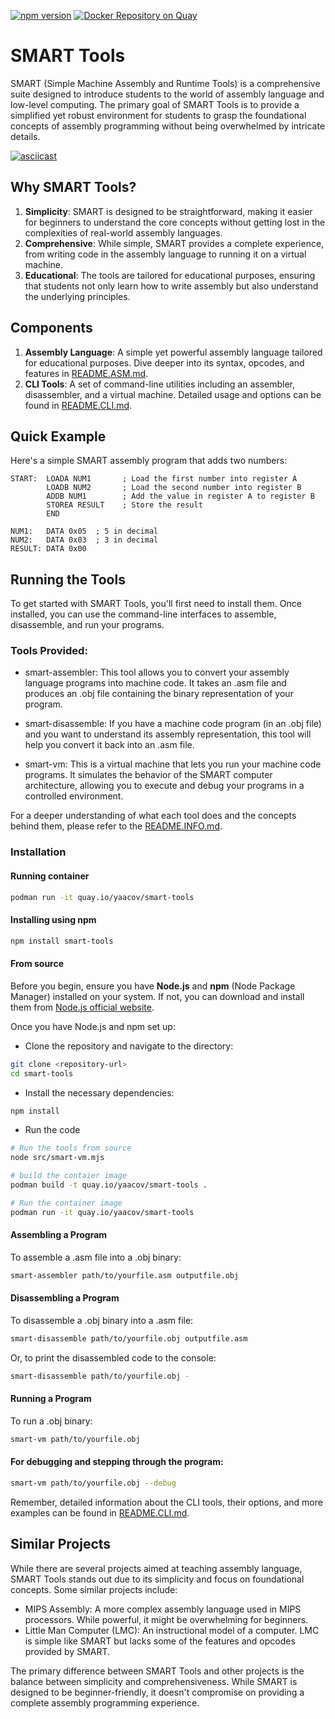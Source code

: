 [![npm version](https://badge.fury.io/js/smart-tools.svg)](https://badge.fury.io/js/smart-tools)
[![Docker Repository on Quay](https://quay.io/repository/yaacov/smart-tools/status?token=b4594b95-b74a-43ad-86c3-d7180f9c5cd9 "Docker Repository on Quay")](https://quay.io/repository/yaacov/smart-tools)

# SMART Tools

SMART (Simple Machine Assembly and Runtime Tools) is a comprehensive suite designed to introduce students to the world of assembly language and low-level computing. The primary goal of SMART Tools is to provide a simplified yet robust environment for students to grasp the foundational concepts of assembly programming without being overwhelmed by intricate details.

[![asciicast](https://asciinema.org/a/610837.svg)](https://asciinema.org/a/610837)

## Why SMART Tools?

1. **Simplicity**: SMART is designed to be straightforward, making it easier for beginners to understand the core concepts without getting lost in the complexities of real-world assembly languages.
2. **Comprehensive**: While simple, SMART provides a complete experience, from writing code in the assembly language to running it on a virtual machine.
3. **Educational**: The tools are tailored for educational purposes, ensuring that students not only learn how to write assembly but also understand the underlying principles.

## Components

1. **Assembly Language**: A simple yet powerful assembly language tailored for educational purposes. Dive deeper into its syntax, opcodes, and features in [README.ASM.md](README.ASM.md).
2. **CLI Tools**: A set of command-line utilities including an assembler, disassembler, and a virtual machine. Detailed usage and options can be found in [README.CLI.md](README.CLI.md).

## Quick Example

Here's a simple SMART assembly program that adds two numbers:

```assembly
START:  LOADA NUM1       ; Load the first number into register A
        LOADB NUM2       ; Load the second number into register B
        ADDB NUM1        ; Add the value in register A to register B
        STOREA RESULT    ; Store the result
        END

NUM1:   DATA 0x05  ; 5 in decimal
NUM2:   DATA 0x03  ; 3 in decimal
RESULT: DATA 0x00
```

## Running the Tools

To get started with SMART Tools, you'll first need to install them. Once installed, you can use the command-line interfaces to assemble, disassemble, and run your programs.

### Tools Provided:

  - smart-assembler: This tool allows you to convert your assembly language programs into machine code. It takes an .asm file and produces an .obj file containing the binary representation of your program.

  - smart-disassemble: If you have a machine code program (in an .obj file) and you want to understand its assembly representation, this tool will help you convert it back into an .asm file.

  - smart-vm: This is a virtual machine that lets you run your machine code programs. It simulates the behavior of the SMART computer architecture, allowing you to execute and debug your programs in a controlled environment.

For a deeper understanding of what each tool does and the concepts behind them, please refer to the [README.INFO.md](README.INFO.md).


### Installation

#### Running container

```bash
podman run -it quay.io/yaacov/smart-tools
```

#### Installing using npm

```bash
npm install smart-tools
```

#### From source

Before you begin, ensure you have **Node.js** and **npm** (Node Package Manager) installed on your system. If not, you can download and install them from [Node.js official website](https://nodejs.org/).

Once you have Node.js and npm set up:

  - Clone the repository and navigate to the directory:

```bash
git clone <repository-url>
cd smart-tools
```

  - Install the necessary dependencies:

```bash
npm install
```

  - Run the code

```bash
# Run the tools from source
node src/smart-vm.mjs

# build the contaier image
podman build -t quay.io/yaacov/smart-tools .

# Run the container image
podman run -it quay.io/yaacov/smart-tools
```

#### Assembling a Program

To assemble a .asm file into a .obj binary:

```bash
smart-assembler path/to/yourfile.asm outputfile.obj
```

#### Disassembling a Program

To disassemble a .obj binary into a .asm file:

```bash
smart-disassemble path/to/yourfile.obj outputfile.asm
```

Or, to print the disassembled code to the console:

```bash
smart-disassemble path/to/yourfile.obj -
```

#### Running a Program

To run a .obj binary:

```bash
smart-vm path/to/yourfile.obj
```

#### For debugging and stepping through the program:

```bash
smart-vm path/to/yourfile.obj --debug
```

Remember, detailed information about the CLI tools, their options, and more examples can be found in [README.CLI.md](README.CLI.md).

## Similar Projects

While there are several projects aimed at teaching assembly language, SMART Tools stands out due to its simplicity and focus on foundational concepts. Some similar projects include:

  - MIPS Assembly: A more complex assembly language used in MIPS processors. While powerful, it might be overwhelming for beginners.
  - Little Man Computer (LMC): An instructional model of a computer. LMC is simple like SMART but lacks some of the features and opcodes provided by SMART.

The primary difference between SMART Tools and other projects is the balance between simplicity and comprehensiveness. While SMART is designed to be beginner-friendly, it doesn't compromise on providing a complete assembly programming experience.
